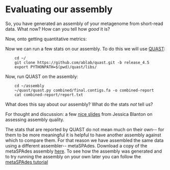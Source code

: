 # Evaluating our assembly

So, you have generated an assembly of your metagenome from short-read data. What now? How can you tell how *good* it is?

Now, onto getting quantitative metrics:

Now we can run a few stats on our assembly. To do this we will use [QUAST](http://quast.sourceforge.net/quast):

```
    cd ~/
    git clone https://github.com/ablab/quast.git -b release_4.5
    export PYTHONPATH=$(pwd)/quast/libs/
```

Now, run QUAST on the assembly:

```
    cd ~/assembly
    ~/quast/quast.py combined/final.contigs.fa -o combined-report
    cat combined-report/report.txt
```

What does this say about our assembly? What do the stats *not* tell us?

For thought and discussion: a few [nice slides](files/evaluate_assembly_summary.pdf) from Jessica Blanton on assessing assembly quality.

The stats that are reported by QUAST do not mean much on their own-- for them to be more meaningful it is helpful to have another assembly against which to compare them. For that reason we have assembled the same data using a different assembler-- metaSPAdes. Download a copy of the metaSPAdes assembly [here](LINK). To see how the assembly was generated and to try running the assembly on your own later you can follow the [metaSPAdes tutorial](assembly-spades.html)
